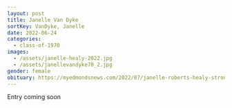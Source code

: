 ```yaml
---
layout: post
title: Janelle Van Dyke
sortKey: VanDyke, Janelle
date: 2022-06-24
categories:
  - class-of-1970
images:
  - /assets/janelle-healy-2022.jpg
  - /assets/janellevandyke70_2.jpg
gender: female
obituary: https://myedmondsnews.com/2022/07/janelle-roberts-healy-strong-and-passionate-she-lived-her-life-one-day-at-a-time/
---
```

E﻿ntry coming soon